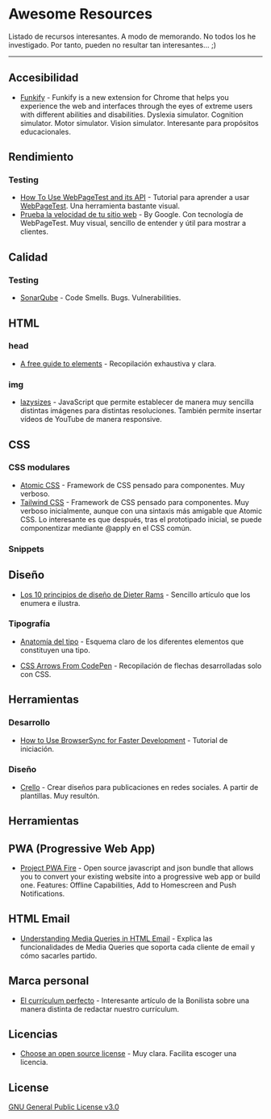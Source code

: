 # Awesome Resources

Listado de recursos interesantes. A modo de memorando. No todos los he investigado. Por tanto, pueden no resultar tan interesantes... ;)

<hr>

<!--
## Índice de contenidos

  <ul>
    <li><a href="#prueba">Prueba</a></li>
  </ul>
-->

## Accesibilidad

- [Funkify](http://www.funkify.org/) - Funkify is a new extension for Chrome that helps you experience the web and interfaces through the eyes of extreme users with different abilities and disabilities. Dyslexia simulator. Cognition simulator. Motor simulator. Vision simulator. Interesante para propósitos educacionales.

## Rendimiento

### Testing

- [How To Use WebPageTest and its API](https://css-tricks.com/use-webpagetest-api/) - Tutorial para aprender a usar [WebPageTest](https://www.webpagetest.org/). Una herramienta bastante visual.
- [Prueba la velocidad de tu sitio web](https://testmysite.thinkwithgoogle.com/intl/es-es) - By Google. Con tecnología de WebPageTest. Muy visual, sencillo de entender y útil para mostrar a clientes.

## Calidad

### Testing

- [SonarQube](https://www.sonarqube.org/) - Code Smells. Bugs. Vulnerabilities.

## HTML

### head

- [A free guide to <head> elements](https://gethead.info/) - Recopilación exhaustiva y clara.

### img

- [lazysizes](https://github.com/aFarkas/lazysizes) - JavaScript que permite establecer de manera muy sencilla distintas imágenes para distintas resoluciones. También permite insertar vídeos de YouTube de manera responsive.

## CSS

### CSS modulares

- [Atomic CSS](https://acss.io/) - Framework de CSS pensado para componentes. Muy verboso.
- [Tailwind CSS](https://tailwindcss.com/) - Framework de CSS pensado para componentes. Muy verboso inicialmente, aunque con una sintaxis más amigable que Atomic CSS. Lo interesante es que después, tras el prototipado inicial, se puede componentizar mediante @apply en el CSS común.

### Snippets

## Diseño

- [Los 10 principios de diseño de Dieter Rams](https://www.linkedin.com/pulse/los-10-principios-de-dise%C3%B1o-dieter-rams-christian-irack/) - Sencillo artículo que los enumera e ilustra.

### Tipografía

- [Anatomía del tipo](http://letrascalvas.blogspot.com.es/2015/12/ud-4-post-de-teoria.html) - Esquema claro de los diferentes elementos que constituyen una tipo.

- [CSS Arrows From CodePen](https://freebiesupply.com/blog/css-arrows/) - Recopilación de flechas desarrolladas solo con CSS.

## Herramientas

### Desarrollo

- [How to Use BrowserSync for Faster Development](https://scotch.io/tutorials/how-to-use-browsersync-for-faster-development) - Tutorial de iniciación.

### Diseño

- [Crello](https://crello.com/es/) - Crear diseños para publicaciones en redes sociales. A partir de plantillas. Muy resultón.

## Herramientas

## PWA (Progressive Web App)

- [Project PWA Fire](https://pwafire.org/developer/) - Open source javascript and json bundle that allows you to convert your existing website into a progressive web app or build one. Features: Offline Capabilities, Add to Homescreen and Push Notifications.

## HTML Email

- [Understanding Media Queries in HTML Email](https://litmus.com/blog/understanding-media-queries-in-html-email) - Explica las funcionalidades de Media Queries que soporta cada cliente de email y cómo sacarles partido.

## Marca personal

- [El currículum perfecto](https://mailchi.mp/bonillaware/el-curriculum-perfecto?e=1c748833c8) - Interesante artículo de la Bonilista sobre una manera distinta de redactar nuestro currículum.

## Licencias

- [Choose an open source license](https://choosealicense.com/) - Muy clara. Facilita escoger una licencia.

## License

[GNU General Public License v3.0](https://choosealicense.com/licenses/gpl-3.0/)
